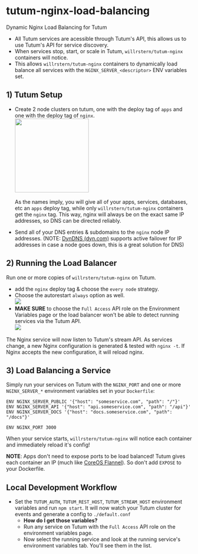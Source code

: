 # tutum-nginx-load-balancing
Dynamic Nginx Load Balancing for Tutum

- All Tutum services are acessible through Tutum's API, this allows us to use Tutum's API for service discovery.
- When services stop, start, or scale in Tutum, `willrstern/tutum-nginx` containers will notice.
- This allows `willrstern/tutum-nginx` containers to dynamically load balance all services with the `NGINX_SERVER_<descriptor>` ENV variables set.

## 1) Tutum Setup
- Create 2 node clusters on tutum, one with the deploy tag of `apps` and one with the deploy tag of `nginx`.
<br/><img src="https://farm1.staticflickr.com/628/23806789896_555c9f486b.jpg" style="width: 200px;" />
<br/><br/>As the names imply, you will give all of your apps, services, databases, etc an `apps` deploy tag, while only `willrstern/tutum-nginx` containers get the `nginx` tag.  This way, nginx will always be on the exact same IP addresses, so DNS can be directed reliably.

- Send all of your DNS entries & subdomains to the `nginx` node IP addresses.
(NOTE: [DynDNS (dyn.com)](http://dyn.com) supports active failover for IP addresses in case a node goes down, this is a great solution for DNS)

## 2) Running the Load Balancer
Run one or more copies of `willrstern/tutum-nginx` on Tutum.
- add the `nginx` deploy tag & choose the `every node` strategy.<br/>
- Choose the autorestart `always` option as well.<br/>![](https://farm6.staticflickr.com/5691/23724570952_99cc571d7e_z.jpg)
- __MAKE SURE__ to choose the `Full Access` API role on the Environment Variables page or the load balancer won't be able to detect running services via the Tutum API.<br/>![](https://farm6.staticflickr.com/5659/23806877596_fccba186d5_z.jpg)

The Nginx service will now listen to Tutum's stream API.  As services change, a new Nginx configuration is generated & tested with `nginx -t`.  If Nginx accepts the new configuration, it will reload nginx.


## 3) Load Balancing a Service
Simply run your services on Tutum with the `NGINX_PORT` and one or more `NGINX_SERVER_*` environment variables set in your `Dockerfile`:
```
ENV NGINX_SERVER_PUBLIC '{"host": "someservice.com", "path": "/"}'
ENV NGINX_SERVER_API '{"host": "api.someservice.com", "path": "/api"}'
ENV NGINX_SERVER_DOCS '{"host": "docs.someservice.com", "path": "/docs"}'

ENV NGINX_PORT 3000
```

When your service starts, `willrstern/tutum-nginx` will notice each container and immediately reload it's config!

__NOTE__: Apps don't need to expose ports to be load balanced!  Tutum gives each container an IP (much like [CoreOS Flannel](https://github.com/coreos/flannel)).  So don't add `EXPOSE` to your Dockerfile.

## Local Development Workflow
- Set the `TUTUM_AUTH`, `TUTUM_REST_HOST`, `TUTUM_STREAM_HOST` environment variables and run `npm start`.  It will now watch your Tutum cluster for events and generate a config to `./default.conf`
  - __How do I get those variables?__ 
  - Run any service on Tutum with the `Full Access` API role on the environment variables page.
  - Now select the running service and look at the running service's environment variables tab.  You'll see them in the list.


